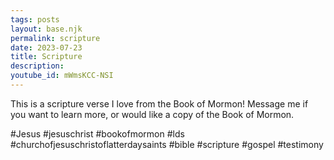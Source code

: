 ```yaml
---
tags: posts
layout: base.njk
permalink: scripture
date: 2023-07-23
title: Scripture
description:
youtube_id: mWmsKCC-NSI
---
```


This is a scripture verse I love from the Book of Mormon! Message me if you want to learn more, or would like a copy of the Book of Mormon.

#Jesus #jesuschrist #bookofmormon #lds #churchofjesuschristoflatterdaysaints #bible #scripture #gospel #testimony
